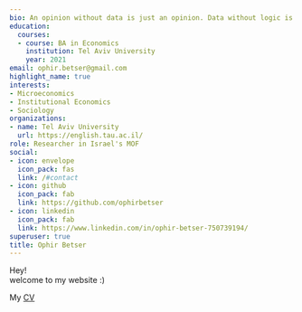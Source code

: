 ```yaml
---
bio: An opinion without data is just an opinion. Data without logic is just numbers.
education:
  courses:
  - course: BA in Economics
    institution: Tel Aviv University
    year: 2021
email: ophir.betser@gmail.com
highlight_name: true
interests:
- Microeconomics
- Institutional Economics
- Sociology
organizations:
- name: Tel Aviv University
  url: https://english.tau.ac.il/
role: Researcher in Israel's MOF
social:
- icon: envelope
  icon_pack: fas
  link: /#contact
- icon: github
  icon_pack: fab
  link: https://github.com/ophirbetser
- icon: linkedin
  icon_pack: fab
  link: https://www.linkedin.com/in/ophir-betser-750739194/
superuser: true
title: Ophir Betser
---
```


Hey!  
welcome to my website :)

My [CV](https://github.com/ophirbetser/CV/blob/master/CV.pdf)
